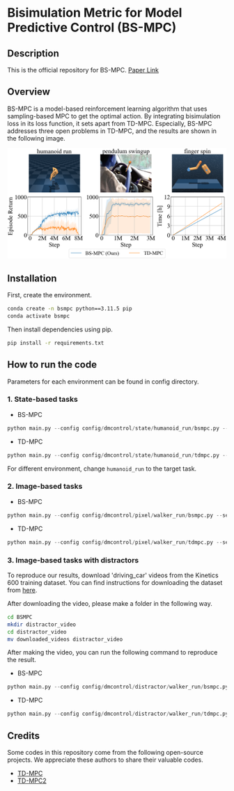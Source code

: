 # Bisimulation Metric for Model Predictive Control (BS-MPC)

## Description

This is the official repository for BS-MPC. [Paper Link](https://arxiv.org/abs/2410.04553)

## Overview

BS-MPC is a model-based reinforcement learning algorithm that uses sampling-based MPC to get the optimal action. By integrating bisimulation loss in its loss function, it sets apart from TD-MPC. Especially, BS-MPC addresses three open problems in TD-MPC, and the results are shown in the following image.

![overview_image](figures/tdmpc_open_problems.png)

## Installation

First, create the environment.

```bash
conda create -n bsmpc python==3.11.5 pip
conda activate bsmpc
```

Then install dependencies using pip.

```bash
pip install -r requirements.txt
```

## How to run the code

Parameters for each environment can be found in config directory.

### 1. State-based tasks

- BS-MPC

```python
python main.py --config config/dmcontrol/state/humanoid_run/bsmpc.py --seed 0
```

- TD-MPC

```python
python main.py --config config/dmcontrol/state/humanoid_run/tdmpc.py --seed 0
```

For different environment, change `humanoid_run` to the target task.

### 2. Image-based tasks

- BS-MPC

```python
python main.py --config config/dmcontrol/pixel/walker_run/bsmpc.py --seed 0
```

- TD-MPC

```python
python main.py --config config/dmcontrol/pixel/walker_run/tdmpc.py --seed 0
```

### 3. Image-based tasks with distractors

To reproduce our results, download 'driving_car' videos from the Kinetics 600 training dataset. You can find instructions for downloading the dataset from [here](https://github.com/cvdfoundation/kinetics-dataset).

After downloading the video, please make a folder in the following way.

```bash
cd BSMPC
mkdir distractor_video
cd distractor_video
mv downloaded_videos distractor_video
```

After making the video, you can run the following command to reproduce the result.

- BS-MPC

```python
python main.py --config config/dmcontrol/distractor/walker_run/bsmpc.py --seed 0
```

- TD-MPC

```python
python main.py --config config/dmcontrol/distractor/walker_run/tdmpc.py --seed 0
```

## Credits

Some codes in this repository come from the following open-source projects. We appreciate these authors to share their valuable codes.

- [TD-MPC](https://github.com/nicklashansen/tdmpc)
- [TD-MPC2](https://github.com/nicklashansen/tdmpc2)

